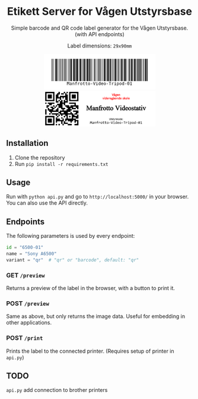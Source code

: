 <div align="center">
<h1>Etikett Server for Vågen Utstyrsbase</h1>
Simple barcode and QR code label generator for the Vågen Utstyrsbase. (with API endpoints)
<br>

Label dimensions: `29x90mm`

<img src="demo/barcode_long.png" width="300" alt="Barcode label preview">
<img src="demo/qr_long.png" width="300" alt="QR label preview">


</div>

## Installation
1. Clone the repository
2. Run `pip install -r requirements.txt`

## Usage
Run with `python api.py` and go to `http://localhost:5000/` in your browser. You can also use the API directly.

## Endpoints
The following parameters is used by every endpoint:
```python
id = "6500-01"
name = "Sony A6500"
variant = "qr"  # "qr" or "barcode", default: "qr"
```

### GET `/preview`
Returns a preview of the label in the browser, with a button to print it.

### POST `/preview`
Same as above, but only returns the image data. Useful for embedding in other applications.

### POST `/print`
Prints the label to the connected printer. (Requires setup of printer in `api.py`)

## TODO
`api.py` add connection to brother printers

